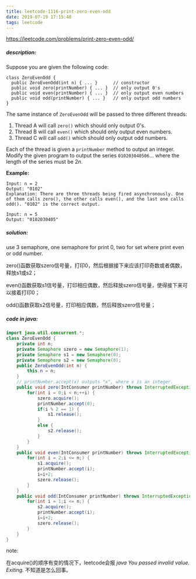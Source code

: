 ```yaml
---
title: leetcode-1116-print-zero-even-odd
date: 2019-07-19 17:15:48
tags: leetcode
---
```


https://leetcode.com/problems/print-zero-even-odd/

##### description:

Suppose you are given the following code:

```
class ZeroEvenOdd {
  public ZeroEvenOdd(int n) { ... }      // constructor
  public void zero(printNumber) { ... }  // only output 0's
  public void even(printNumber) { ... }  // only output even numbers
  public void odd(printNumber) { ... }   // only output odd numbers
}
```

The same instance of `ZeroEvenOdd` will be passed to three different threads:

1. Thread A will call `zero()` which should only output 0's.
2. Thread B will call `even()` which should only output even numbers.
3. Thread C will call `odd()` which should only output odd numbers.

Each of the thread is given a `printNumber` method to output an integer. Modify the given program to output the series `010203040506`... where the length of the series must be 2*n*.

<!-- more -->

**Example:**

```
Input: n = 2
Output: "0102"
Explanation: There are three threads being fired asynchronously. One of them calls zero(), the other calls even(), and the last one calls odd(). "0102" is the correct output.
```

```
Input: n = 5
Output: "0102030405"
```

##### solution:

use 3 semaphore, one semaphore for print 0, two for set where print even or odd number. 

zero()函数获取szero信号量，打印0，然后根据接下来应该打印奇数或者偶数，释放s1或s2；

even()函数获取s1信号量，打印相应偶数，然后释放szero信号量，使得接下来可以接着打印0；

odd()函数获取s2信号量，打印相应偶数，然后释放szero信号量；

##### code in java:

```java
import java.util.concurrent.*;
class ZeroEvenOdd {
    private int n;
    private Semaphore szero = new Semaphore(1);
    private Semaphore s1 = new Semaphore(0);
    private Semaphore s2 = new Semaphore(0);
    public ZeroEvenOdd(int n) {
        this.n = n;
    }
    // printNumber.accept(x) outputs "x", where x is an integer.
    public void zero(IntConsumer printNumber) throws InterruptedException {
        for(int i = 0;i < n;++i) {
            szero.acquire();
            printNumber.accept(0);
            if(i % 2 == 1) {
                s1.release();
            }
            else {
                s2.release();
            }
        }
    }
    public void even(IntConsumer printNumber) throws InterruptedException {
        for(int i = 2;i <= n;) {
            s1.acquire();
            printNumber.accept(i);
            i=i+2;
            szero.release();
        }
    }
    public void odd(IntConsumer printNumber) throws InterruptedException {
        for(int i = 1;i <= n;) {
            s2.acquire();
            printNumber.accept(i);
            i=i+2;
            szero.release();
        } 
    }
}
```

note:

在acquire()的顺序有变的情况下，leetcode会报 *java You passed invalid value. Exiting.* 不知道是怎么回事。